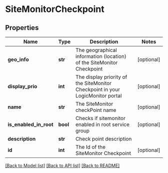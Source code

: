 # SiteMonitorCheckpoint

## Properties
Name | Type | Description | Notes
------------ | ------------- | ------------- | -------------
**geo_info** | **str** | The geographical information (location) of the SiteMonitor Checkpoint | [optional] 
**display_prio** | **int** | The display priority of the SiteMonitor Checkpoint in your LogicMonitor portal | [optional] 
**name** | **str** | The SiteMonitor checkPoint name | [optional] 
**is_enabled_in_root** | **bool** | Checks if sitemonitor enabled in root service group | [optional] 
**description** | **str** | Check point description | 
**id** | **int** | The Id of the SiteMonitor Checkpoint | [optional] 

[[Back to Model list]](../README.md#documentation-for-models) [[Back to API list]](../README.md#documentation-for-api-endpoints) [[Back to README]](../README.md)

